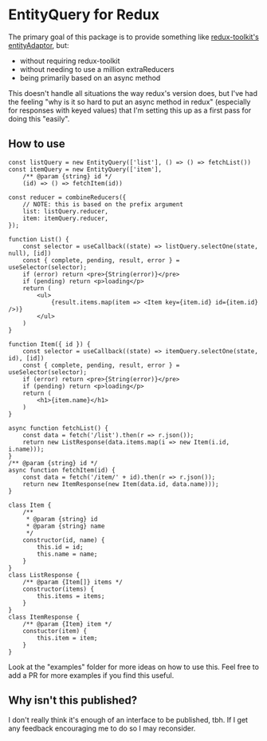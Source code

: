 # EntityQuery for Redux

The primary goal of this package is to provide something like [redux-toolkit's entityAdaptor](https://redux-toolkit.js.org/api/createEntityAdapter), but:
- without requiring redux-toolkit
- without needing to use a million extraReducers
- being primarily based on an async method

This doesn't handle all situations the way redux's version does, but I've had the feeling "why is it so hard to put an async method in redux" (especially for responses with keyed values) that I'm setting this up as a first pass for doing this "easily".

## How to use
```
const listQuery = new EntityQuery(['list'], () => () => fetchList())
const itemQuery = new EntityQuery(['item'], 
    /** @param {string} id */
    (id) => () => fetchItem(id))

const reducer = combineReducers({
    // NOTE: this is based on the prefix argument
    list: listQuery.reducer,
    item: itemQuery.reducer,
});

function List() {
    const selector = useCallback((state) => listQuery.selectOne(state, null), [id])
    const { complete, pending, result, error } = useSelector(selector);
    if (error) return <pre>{String(error)}</pre>
    if (pending) return <p>loading</p>
    return (
        <ul>
            {result.items.map(item => <Item key={item.id} id={item.id} />)}
        </ul>
    )
}

function Item({ id }) {
    const selector = useCallback((state) => itemQuery.selectOne(state, id), [id])
    const { complete, pending, result, error } = useSelector(selector);
    if (error) return <pre>{String(error)}</pre>
    if (pending) return <p>loading</p>
    return (
        <h1>{item.name}</h1>
    )
}

async function fetchList() {
    const data = fetch('/list').then(r => r.json());
    return new ListResponse(data.items.map(i => new Item(i.id, i.name)));
}
/** @param {string} id */
async function fetchItem(id) {
    const data = fetch('/item/' + id).then(r => r.json());
    return new ItemResponse(new Item(data.id, data.name)));
}

class Item {
    /**
     * @param {string} id
     * @param {string} name
     */
    constructor(id, name) {
        this.id = id;
        this.name = name;
    }
}
class ListResponse {
    /** @param {Item[]} items */
    constructor(items) {
        this.items = items;
    }
}
class ItemResponse {
    /** @param {Item} item */
    constuctor(item) {
        this.item = item;
    }
}
```

Look at the "examples" folder for more ideas on how to use this.
Feel free to add a PR for more examples if you find this useful.

## Why isn't this published?

I don't really think it's enough of an interface to be published, tbh. If I get any feedback encouraging me to do so I may reconsider.
